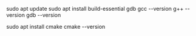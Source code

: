 sudo apt update
sudo apt install build-essential gdb
gcc --version
g++ --version
gdb --version

sudo apt install cmake
cmake --version
